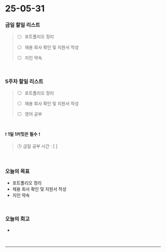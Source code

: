 # 25-05-31

### 금일 할일 리스트
> - [ ] 포트폴리오 정리
>
> - [ ] 채용 회사 확인 및 지원서 작성
>
> - [ ] 지인 약속

<br/>

### 5주차 할일 리스트

> - [ ] 포트폴리오 정리
>
> - [ ] 채용 회사 확인 및 지원서 작성
>
> - [ ] 영어 공부

<br/>

❗ **1일 1커밋은 필수** ❗

> 🕒 금일 공부 시간 : [  ]

<br/>

### 오늘의 목표
- 포트폴리오 정리
- 채용 회사 확인 및 지원서 작성
- 지인 약속

<br>

### 오늘의 회고
- 


<br/>

---
